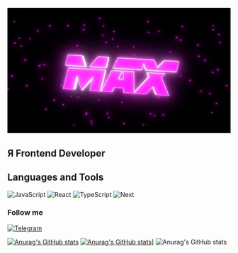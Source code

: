 ![Header](https://github.com/maks-ru/maks-ru/blob/master/assets/maks.jpg)

## Я Frontend Developer

## Languages and Tools

![JavaScript](https://img.shields.io/badge/-JavaScript-090909?style=for-the-badge&logo=javascript)
![React](https://img.shields.io/badge/-React-090909?style=for-the-badge&logo=react)
![TypeScript](https://img.shields.io/badge/-TypeScript-090909?style=for-the-badge&logo=typescript)
![Next](https://img.shields.io/badge/-Nextt-090909?style=for-the-badge&logo=next.js)

### Follow me
[![Telegram](https://img.shields.io/badge/-Telegram-090909?style=for-the-badge&logo=telegram)](https://t.me/mrezlyakov)

[![Anurag's GitHub stats](https://github-readme-stats.vercel.app/api?username=maks-ru&show_icons=true&theme=radical)](https://github.com/anuraghazra/github-readme-stats)
[![Anurag's GitHub stats](https://github-readme-stats.vercel.app/api?username=[maks-ru&show_icons=true&theme=radical)](https://github.com/anuraghazra/github-readme-stats)]
![Anurag's GitHub stats](https://github-readme-stats.vercel.app/api?username=anuraghazra&count_private=true)
